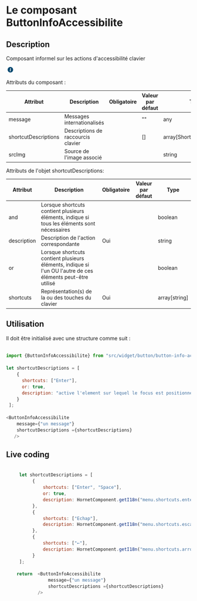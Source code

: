 # Le composant ButtonInfoAccessibilite

## Description

Composant informel sur les actions d'accessibilité clavier

![bouton](../sources/button/button-info-accessibilite.png)

Attributs du composant :

| Attribut             |Description                                          | Obligatoire | Valeur par défaut | Type                      |
| ---------------------|-----------------------------------------------------| ------------|-------------------|---------------------------|
| message              | Messages internationalisés                          | &nbsp;      | ""                | any                       |
| shortcutDescriptions | Descriptions de raccourcis clavier                  | &nbsp;      | []                |array[ShortcutDescription] |
| srcImg               | Source de l'image associé                           | &nbsp;      | &nbsp;            |string                     |



Attributs de l'objet shortcutDescriptions:

| Attribut     | Description                                                                                  | Obligatoire |Valeur par défaut | Type |
|--------------|----------------------------------------------------------------------------------------------|-------------| -----------------|------|
| and          | Lorsque shortcuts contient plusieurs éléments, indique si tous les éléments sont nécessaires | &nbsp;      | &nbsp;           | boolean |
| description  | Description de l'action correspondante                                                       | Oui         | &nbsp;           | string |
| or           | Lorsque shortcuts contient plusieurs éléments, indique si l'un OU l'autre de ces éléments peut-être utilisé| &nbsp;| &nbsp;   | boolean |
| shortcuts    | Représentation(s) de la ou des touches du clavier                                            | Oui         | &nbsp;           | array[string] |


## Utilisation
Il doit être initialisé avec une structure comme suit :

```javascript

import {ButtonInfoAccessibilite} from "src/widget/button/button-info-accessibilite";

let shortcutDescriptions = [
    {
      shortcuts: ["Enter"],
      or: true,
      description: "active l'element sur lequel le focus est positionné"
    }
 ];

<ButtonInfoAccessibilite
    message={"un message"}
    shortcutDescriptions ={shortcutDescriptions}
   />

```


## Live coding

```javascript showroom

     let shortcutDescriptions = [
          {
              shortcuts: ["Enter", "Space"],
              or: true,
              description: HornetComponent.getI18n("menu.shortcuts.enterSpace")
          },
          {
              shortcuts: ["Echap"],
              description: HornetComponent.getI18n("menu.shortcuts.escape")
          },
          {
              shortcuts: ["←"],
              description: HornetComponent.getI18n("menu.shortcuts.arrowLeft")
          }
     ];

    return  <ButtonInfoAccessibilite
                message={"un message"}
                shortcutDescriptions ={shortcutDescriptions}
            />
```